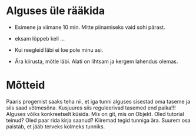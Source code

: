 # Alguses üle rääkida

* Esimene ja viimane 10 min. Mitte piinamiseks vaid sohi pärast.
* eksam lõppeb kell ...
* Kui reegleid läbi ei loe pole minu asi.

* Ära kiirusta, mõtle läbi. Alati on lihtsam ja kergem lahendus olemas.

# Mõtteid

Paaris progemist saaks teha nii, et iga tunni alguses sisestad oma taseme ja siis saad võtmesõna. Kusjuures siis reguleerivad tasemed end paika!!!
Alguses võiks konkreetselt küsida. Mis on git, mis on Objekt. Oled tutorial teinud? Oled paar rida kirja saanud?
Kiiremad tegid tunniga ära. Suurem osa paistab, et jääb terveks kolmeks tunniks.
